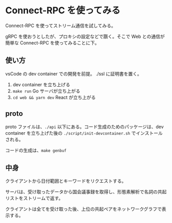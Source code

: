 # Connect-RPC を使ってみる

Connect-RPC を使ってストリーム通信を試してみる。

gRPC を使おうとしたが、プロキシの設定などで躓く。そこで Web との通信が簡単な Connect-RPC を使ってみることに下。

## 使い方

vsCode の dev container での開発を前提。
./ssl に証明書を置く。

1. dev container を立ち上げる
2. `make run` Go サーバが立ち上がる
3. `cd web && yarn dev` React が立ち上がる

## proto

proto ファイルは、`./api` 以下にある。コード生成のためのパッケージは、dev container を立ち上げた後の `./script/init-devcontainer.sh` でインストールされる。

コードの生成は、`make genbuf`

## 中身

クライアントから日付範囲とキーワードをリクエストする。

サーバは、受け取ったデータから国会議事録を取得し、形態素解析で名詞の共起リストをストリームで返す。

クライアントは全てを受け取った後、上位の共起ペアをネットワークグラフで表示する。
